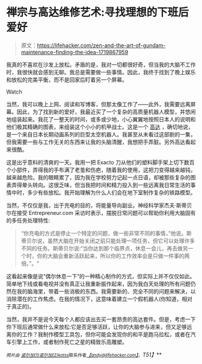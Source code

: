 # 禅宗与高达维修艺术:寻找理想的下班后爱好

> 原文：<https://lifehacker.com/zen-and-the-art-of-gundam-maintenance-finding-the-idea-1719867959>

我真的不喜欢在沙发上放松。矛盾的是，我对一切都很好奇，但当我的大脑不工作时，我很快就会感到无聊。我总是需要做一些事情。因此，我终于找到了晚上娱乐和放松的完美平衡，而不是回家后盯着另一个屏幕。

Watch

当然，我可以晚上上网、阅读和写博客，但那太像工作了——此外，我需要远离屏幕。因此，为了找到新的爱好，我最近买了一个复杂的高质量机器人模型，并悠闲地组装起来。我花了一整天的时间，或多或少地，小心翼翼地按照日本人的说明和他们极其精确的图表，来组装这个小小的机甲战士。这是一个 [高达](https://en.wikipedia.org/wiki/Gundam) ，确切地说，是一个来自日本长期动画系列的巨型太空机器人。我甚至从未看过这部剧的一集，但我需要一些与工作无关的东西来让我的头脑清醒，我想把手弄脏。另外高达看起来很酷。

这是出乎意料的清爽的一天。我用一把 Exacto 刀从他们的塑料脚手架上切下数百个小部件，弄得我的手布满了老茧和伤疤，随着我的使用，这把刀变得越来越钝，越来越危险。我的眼睛累了，因为我在学校努力记起一点日语，却被那些复杂的图表弄得晕头转向。这很乏味，但当我把时间和精力投入到一些远离我日常生活的事情中时，多少有些放松。我开始理解为什么人们会在地下室制作复杂的铁路模型。

当然，不仅仅是我，出于充电的目的，将能量导向副业。神经科学家杰夫·斯蒂贝尔在接受 Entrepreneur.com 采访时表示，摆脱日常问题可以帮助你利用大脑固有的多任务处理特性:

> “你充电的方式是停止一个特定的问题，做一些非常不同的事情，”他说。斯蒂贝尔说，虽然大脑在开始关闭之前只能处理一项任务，但它可以处理许多不同的任务。斯蒂贝尔说:“当你达到那个临界点，休息一会儿，再去做另一个时，你的大脑会重新活跃起来，所以你的工作效率会是只做一件事的两倍。”。"

这看起来像是说“偶尔休息一下”的一种精心制作的方式，但实际上并不仅仅如此。简单地下线或看电视并没有真正让我重新振作起来，因为我白天处理的所有问题仍然在我的脑海里，带着一些消极的东西。我需要新的、完全不同的问题来解决，以消除潜在的工作焦虑。在我的情况下，这意味着建立一个假机器人(你知道，相对于真正的)。

当然，我并不是说今天每个人都应该出去买一套昂贵的高达套件。但是，考虑一下你下班后通常做什么来放松:它是否足够活跃，让你的大脑参与进来，但又足够远离你的工作？我制作模型工具包，但你可能会发现你的和平是跑马拉松，或者在汽车引擎上工作，或者制作死亡之星的精致乐高雕塑。

<small>*照片由*</small> [<small>*诺尔加(1)*</small>](http://www.shutterstock.com/pic-278433866/stock-photo-closeup-sprue-or-injection-moulding-of-toy.html?src=pp-same_artist-278433365-3&ws=1)<small></small>*[<small>*诺尔加(2)*</small>](http://www.shutterstock.com/pic-278579735/stock-photo-chonburi-thailand-may-closeup-gundam-rx-model-at-j-park-sriracha.html?src=V0gYRqFsJujga0pqz4Wwhw-1-88)<small></small>*[<small>*kotss*</small>](http://www.shutterstock.com/pic-33953008/stock-vector-yoga-sign.html?src=ne82hm9r4HXSGxYK7-K5mg-2-0)<small>联系作者</small>[*<small>【andy@lifehacker.com】</small>*](mailto:andy@lifehacker.com)*<small>。</small>T51】***